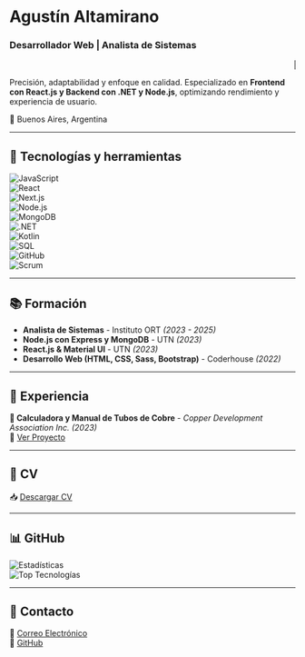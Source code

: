 # Agustín Altamirano  
### Desarrollador Web | Analista de Sistemas  

<marquee>🚀 Código limpio, eficiente y escalable. </marquee>

Precisión, adaptabilidad y enfoque en calidad. Especializado en **Frontend con React.js y Backend con .NET y Node.js**, optimizando rendimiento y experiencia de usuario.  

📍 Buenos Aires, Argentina  

---

## 🚀 Tecnologías y herramientas  

![JavaScript](https://img.shields.io/badge/JavaScript-F7DF1E?style=for-the-badge&logo=javascript&logoColor=black)  
![React](https://img.shields.io/badge/React-61DAFB?style=for-the-badge&logo=react&logoColor=black)  
![Next.js](https://img.shields.io/badge/Next.js-000000?style=for-the-badge&logo=nextdotjs&logoColor=white)  
![Node.js](https://img.shields.io/badge/Node.js-339933?style=for-the-badge&logo=nodedotjs&logoColor=white)  
![MongoDB](https://img.shields.io/badge/MongoDB-47A248?style=for-the-badge&logo=mongodb&logoColor=white)  
![.NET](https://img.shields.io/badge/.NET-512BD4?style=for-the-badge&logo=dotnet&logoColor=white)  
![Kotlin](https://img.shields.io/badge/Kotlin-0095D5?style=for-the-badge&logo=kotlin&logoColor=white)  
![SQL](https://img.shields.io/badge/SQL-4479A1?style=for-the-badge&logo=postgresql&logoColor=white)  
![GitHub](https://img.shields.io/badge/GitHub-181717?style=for-the-badge&logo=github&logoColor=white)  
![Scrum](https://img.shields.io/badge/Scrum-009FDA?style=for-the-badge&logo=scrumalliance&logoColor=white)  

---

## 📚 Formación  

- **Analista de Sistemas** - Instituto ORT *(2023 - 2025)*  
- **Node.js con Express y MongoDB** - UTN *(2023)*  
- **React.js & Material UI** - UTN *(2023)*  
- **Desarrollo Web (HTML, CSS, Sass, Bootstrap)** - Coderhouse *(2022)*  

---

## 💼 Experiencia  

**🔹 Calculadora y Manual de Tubos de Cobre** - *Copper Development Association Inc.* *(2023)*  
🔗 [Ver Proyecto](https://copper-tube-calculator-v2.netlify.app/)  

---

## 📄 CV  

📥 [Descargar CV](https://github.com/agusalta/tu-repo/blob/main/CV_ALTAMIRANO_AGUSTÍN_2025.pdf)  

---

## 📊 GitHub  

![Estadísticas](https://github-readme-stats.vercel.app/api?username=agusalta&show_icons=true&theme=radical)  
![Top Tecnologías](https://github-readme-stats.vercel.app/api/top-langs/?username=agusalta&layout=compact&theme=radical)  

---

## 📩 Contacto  

📧 [Correo Electrónico](mailto:gusalta002@gmail.com)  
🐙 [GitHub](https://github.com/agusalta)  

